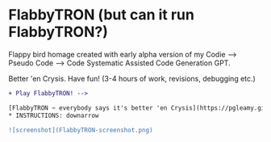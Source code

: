 # FlabbyTRON (but can it run FlabbyTRON?)
Flappy bird homage created with early alpha version of my Codie --> Pseudo Code --> Code Systematic Assisted Code Generation GPT. 

Better 'en Crysis. Have fun! (3-4 hours of work, revisions, debugging etc.)

``` diff
+ Play FlabbyTRON! -->

[FlabbyTRON ~ everybody says it's better 'en Crysis](https://pgleamy.github.io/FlabbyTRON/)
* INSTRUCTIONS: downarrow

![screenshot](FlabbyTRON-screenshot.png)


